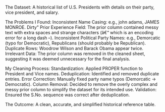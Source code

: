 The Dataset: 
A historical list of U.S. Presidents with details on their party, vice president, and salary.

The Problems I Found:
Inconsistent Name Casing: e.g., john adams, JAMES MONROE.
Dirty" Prior Experience Field: The prior column contained messy text with extra spaces and strange characters (â€“ which is an encoding error for a long dash –).
Inconsistent Political Party Names: e.g., Demorcatic (typo for Democratic), Republicans (should probably be Republican).
Duplicate Rows: Woodrow Wilson and Barack Obama appear twice.
Irrelevant Data: The prior column was removed in the cleaned sheet, suggesting it was deemed unnecessary for the final analysis.

My Cleaning Process:
Standardization: Applied PROPER function to President and Vice names.
Deduplication: Identified and removed duplicate entries.
Error Correction: Manually fixed party name typos (Demorcatic -> Democratic).
Column Removal: Decided to remove the overly complex and messy prior column to simplify the dataset for its intended use.
Validation: Ensured the S.No. sequence was correct after deduplication.

The Outcome: 
A clean, accurate, and simplified historical reference table.
